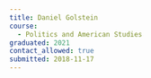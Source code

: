 ```yaml
---
title: Daniel Golstein
course:
  - Politics and American Studies
graduated: 2021
contact_allowed: true
submitted: 2018-11-17
---
```

